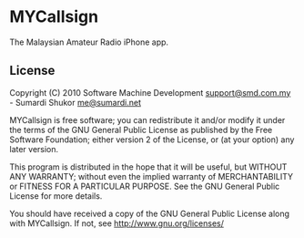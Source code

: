 <h1>MYCallsign</h2> 
	
The Malaysian Amateur Radio iPhone app.

<h2>License</h2>

Copyright (C) 2010  Software Machine Development <support@smd.com.my> -
Sumardi Shukor <me@sumardi.net>

MYCallsign is free software; you can redistribute it and/or modify it under the terms of the GNU General Public License as published by the Free Software Foundation; either version 2 of the License, or (at your option) any later version.

This program is distributed in the hope that it will be useful, but WITHOUT ANY WARRANTY; without even the implied warranty of MERCHANTABILITY or FITNESS FOR A PARTICULAR PURPOSE.  See the GNU General Public License for more details.

You should have received a copy of the GNU General Public License along with MYCallsign. If not, see <http://www.gnu.org/licenses/>